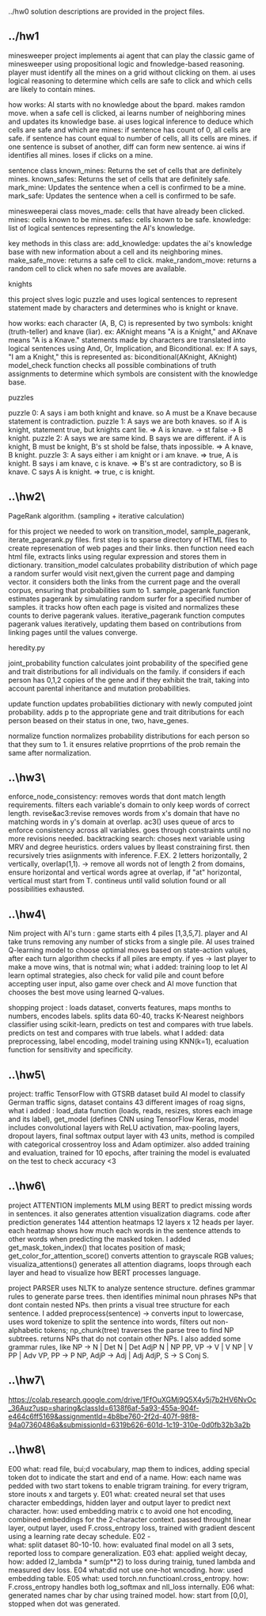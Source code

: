 ../hw0 solution descriptions are provided in the project files. 

## ../hw1 ##
minesweeper
project implements ai agent that can play the classic game of minesweeper using propositional logic and fnowledge-based reasoning. 
 player must identify all the mines on a grid without clicking on them. ai uses  logical reasoning to determine which cells are safe to click and which cells are likely to contain mines.

 how works:
 AI starts with no knowledge about the bpard. 
 makes ramdon move. 
 when a safe cell is clicked, ai learns number of neighboring mines and updates its knowledge base. 
 ai uses logical inference to deduce which cells are safe and which are mines:
   if sentence has count of 0, all cells are safe.
   if sentence has count equal to number of cells, all its cells are mines. 
   if one sentence is subset of another, diff can form new sentence. 
 ai wins if identifies all mines. loses if clicks on a mine. 
 
 sentence class 
  known_mines: Returns the set of cells that are definitely mines.
  known_safes: Returns the set of cells that are definitely safe.
  mark_mine: Updates the sentence when a cell is confirmed to be a mine.
  mark_safe: Updates the sentence when a cell is confirmed to be safe.
  
  minesweeperai class 
moves_made: cells that have already been clicked.
mines: cells known to be mines.
safes: cells known to be safe.
knowledge: list of logical sentences representing the AI's knowledge.

key methods in this class are:
add_knowledge: updates the ai's knowledge base with new information about a cell and its neighboring mines.
make_safe_move: returns a safe cell to click.
make_random_move: returns a random cell to click when no safe moves are available.

knights

this project slves logic puzzle and uses logical sentences to represent statement made by characters and determines who is knight or knave. 

 how works:
 each character (A, B, C) is represented by two symbols: knight (truth-teller) and knave (liar).
 ex: AKnight means "A is a Knight," and AKnave means "A is a Knave."
 statements made by characters are translated into logical sentences using And, Or, Implication, and Biconditional.
 ex: If A says, "I am a Knight," this is represented as:
 biconditional(AKnight, AKnight)
 model_check function checks all possible combinations of truth assignments to determine which symbols are consistent with the knowledge base.
 
puzzles

puzzle 0:
A says i am both knight and knave. so A must be a Knave because statement is contradiction. 
puzzle 1: 
A says we are both knaves. so if A is knight, statement true, but knights cant lie. => A is knave. -> st false -> B knight. 
puzzle 2: 
A says we are same kind. B says we are different. if A is knight, B must be knight, B's st shold be false, thats inpossible. => A knave, B knight.
puzzle 3:
A says either i am knight or i am knave. => true, A is knight. 
B says i am knave, c is knave. => B's st are contradictory, so B is knave. 
C says A is knight. => true, c is knight. 

## ..\hw2\ ##

PageRank algorithm. (sampling + iterative calculation)

for this project we needed to work on transition_model, sample_pagerank, iterate_pagerank.py files. 
first step is to sparse directory of HTML files to create represenation of web pages and their links.
then function need each html file, extracts links using regular expression and stores them in dictionary. 
transition_model calculates probability distribution of which page a random surfer would visit next,given the current page and damping vector. it considers both the links from the current page and the overall corpus, ensuring that probabilities sum to 1.
sample_pagerank function estimates pagerank by simulating random surfer for a specified number of samples. it tracks how often each page is visited and normalizes these counts to derive pagerank values. 
iterative_pagerank function computes pagerank values iteratively, updating them based on contributions from linking pages until the values converge. 


heredity.py

joint_probability function calculates joint probability of the specified gene and trait distributions for all individuals on the family.  if considers if each person has 0,1,2 copies of the gene and if they exhibit the trait, taking into account parental inheritance and mutation probabilities.

update function updates probabilities dictionary with newly computed joint probability. adds p to the appropriate gene and trait ditributions for each person beased on their status in one, two, have_genes. 

normalize function normalizes probability distributions for each person so that they sum to 1. it ensures relative proprrtions of the prob remain the same after normalization. 


## ..\hw3\ ##
enforce_node_consistency: removes words that dont match length requirements. filters each variable's domain to only keep words of correct length. 
revise&ac3:revise removes words from x's domain that have no matching words in y's domain at overlap. ac3() uses queue of arcs to enforce consistency across all variables. goes through constraints until no more revisions needed. 
backtracking search: choses next variable using MRV and degree heuristics. orders values by lleast constraining first. then recursively tries asiignments with inference. 
F.EX.
2 letters horizontally, 2 vertically, overlap(1,1). -> remove all words not of length 2 from domains, ensure horizontal and vertical words agree at overlap, if "at" horizontal, vertical must start from T. contineus until valid solution found or all possibilities exhausted.


## ..\hw4\ ##
Nim project with AI's turn :
game starts eith 4 piles [1,3,5,7]. player and AI take truns removing any number of sticks from a single pile. AI uses trained Q-learning model to choose optimal moves based on state-action values, after each turn algorithm checks if all piles are empty. if yes -> last player to make a move wins, that is notmal win; 
what i added: training loop to let AI learn optimal strategies, also check for valid pile and count before accepting user input, also game over check and AI move function that chooses the best move using learned Q-values.

shopping project :
loads dataset, converts features, maps months to numbers, encodes labels. splits data 60-40, tracks K-Nearest neighbors classifier using scikit-learn, predicts on test and compares with true labels. predicts on test and compares with true labels. 
what I added: data preprocessing, label encoding, model training using KNN(k=1), ecaluation function for sensitivity and specificity. 


## ..\hw5\ ##
project: traffic TensorFlow with GTSRB dataset 
build AI model to classify German traffic signs, dataset contains 43 different images of roag signs, 
what i added : load_data function (loads, reads, resizes, stores each image and its label), 
get_model (defines CNN using TensorFlow Keras, model includes convolutional layers with ReLU activation, max-pooling layers, dropout layers, final softmax output layer with 43 units, method is compiled with categorical crossentroy loss and Adam optimizer. 
also added training and evaluation, trained for 10 epochs, after training the model is evaluated on the test to check accuracy <3

## ..\hw6\ ##
project ATTENTION implements MLM using BERT to predict missing words in sentences. it also generates attention visualization diagrams. code after prediction generates 144 attention heatmaps 12 layers x 12 heads per layer. each heatmap shows how much each words in the sentence attends to other words when predicting the masked token. I added get_mask_token_index() that locates position of mask; get_color_for_attention_score() converts attention to grayscale RGB values; visualiza_attentions() generates all attention diagrams, loops through each layer and head to visualize how BERT processes language. 

project PARSER uses NLTK to analyze sentence structure. defines grammar rules to generate parse trees. then identifies minimal noun phrases NPs that dont contain nested NPs. then prints a visual tree structure for each sentence. I added preprocess(sentence) -> converts input to lowercase, uses word tokenize to split the sentence into words, filters out non-alphabetic tokens; np_chunk(tree) traverses the parse tree to find NP subtrees. returns NPs that do not contain other NPs. I also added some grammar rules, like NP -> N | Det N | Det AdjP N | NP PP,
VP -> V | V NP | V PP | Adv VP, PP -> P NP, AdjP -> Adj | Adj AdjP, S -> S Conj S. 


## ..\hw7\ ##
https://colab.research.google.com/drive/1FfOuXGMj9Q5X4y5j7b2HV6NvOc_36Auz?usp=sharing&classId=6138f6af-5a93-455a-904f-e464c6ff5169&assignmentId=4b8be760-2f2d-407f-98f8-94a07360486a&submissionId=6319b626-601d-1c19-310e-0d0fb32b3a2b


## ..\hw8\ ##
E00 
what: read file, bui;d vocabulary, map them to indices, adding special token dot to indicate the start and end of a name. 
How: each name was pedded with two start tokens to enable trigram training. for every trigram, store inouts x and targets y.
E01
what: created neural set that uses character embeddings, hidden layer and output layer to predict next character. 
how: used embedding matrix c to avoid one hot encoding, combined embeddings for the 2-character context. passed throught linear layer, output layer, used F.cross_entropy loss, trained with gradient descent using a learning rate decay schedule. 
E02 -  
what: split dataset 80-10-10. 
how: evaluated final model on all 3 sets, reported loss to compare generalization. 
E03 
ehat: applied weight decay,
how: added l2_lambda * sum(p**2) to loss during trainig, tuned lambda and measured dev loss. 
E04
what:did not use one-hot wncoding. 
how: used embedding table.
E05
what: used torch.nn.functioanl.cross_entropy.
how: F.cross_entropy handles both log_softmax and nll_loss internally. 
E06 
what: generated names char by char using trained model. 
how: start from [0,0], stopped when dot was generated. 
